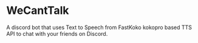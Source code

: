 # WeCantTalk
A discord bot that uses Text to Speech from FastKoko kokopro based TTS API to chat with your friends on Discord.
